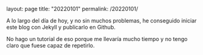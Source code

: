 layout: page
title: "20220101"
permalink: /20220101/


A lo largo del día de hoy, y no sin muchos problemas, he conseguido iniciar este blog con Jekyll y publicarlo en Github.

No hago un tutorial de eso porque me llevaría mucho tiempo y no tengo claro que fuese capaz de repetirlo. 

